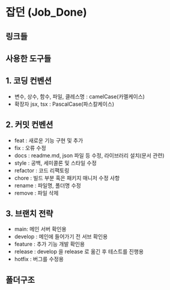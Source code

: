 # 잡던 (Job_Done)

## 링크들

## 사용한 도구들

## 1. 코딩 컨벤션

- 변수, 상수, 함수, 파일, 클레스명
  : camelCase(카멜케이스)
- 확장자 jsx, tsx
  : PascalCase(파스칼케이스)

## 2. 커밋 컨벤션

- feat : 새로운 기능 구현 및 추가
- fix : 오류 수정
- docs : readme.md, json 파일 등 수정, 라이브러리 설치(문서 관련)
- style : 공백, 세미콜론 및 스타일 수정
- refactor : 코드 리팩토링
- chore : 빌드 부분 혹은 패키지 매니저 수정 사항
- rename : 파일명, 폴더명 수정
- remove : 파일 삭제

## 3. 브랜치 전략

- main: 메인 서버 확인용
- develop : 메인에 들어가기 전 서브 확인용
- feature : 추가 기능 개발 확인용
- release : develop 을 release 로 옮긴 후 테스트를 진행용
- hotfix : 버그를 수정용

## 폴더구조
